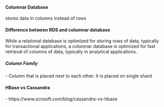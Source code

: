 <h4>Columnar Database</h4> 
  stores data in columns instead of rows
<h4>Difference between RDS and columnar database</h4>
While a relational database is optimized for storing rows of data, typically for transactional applications,
a columnar database is optimized for fast retrieval of columns of data, typically in analytical applications.
<h5>Column Family</h5> - Column that is placed next to each other. It is placed on single shard
<h4> HBase vs Cassandra </h4> - https://www.scnsoft.com/blog/cassandra-vs-hbase
